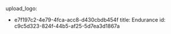 upload_logo:
  - e7f197c2-4e79-4fca-acc8-d430cbdb454f
title: Endurance
id: c9c5d323-824f-44b5-af25-5d7ea3d1867a
